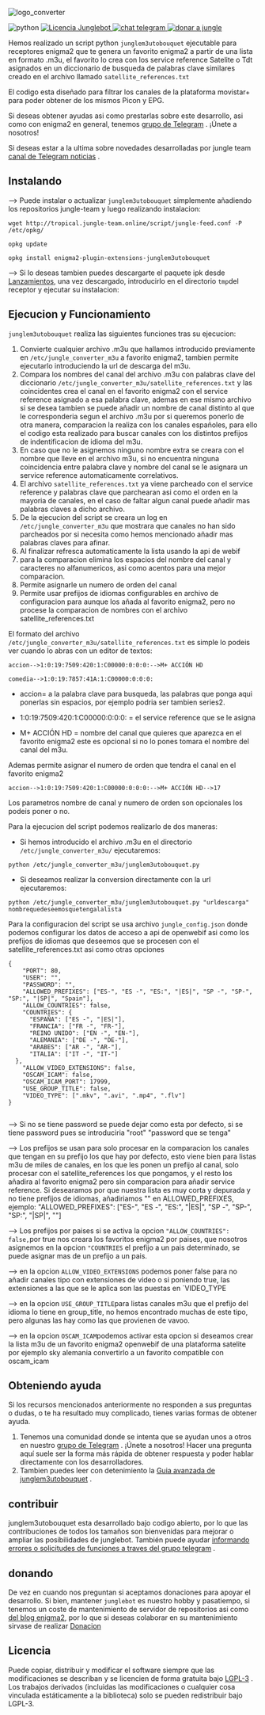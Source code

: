![logo_converter](https://user-images.githubusercontent.com/44529886/230175467-824c6bf0-6e18-4d51-be34-98ff16031840.png)


![python](https://user-images.githubusercontent.com/44529886/230740585-e3637e6c-9bac-472c-88b1-d249a1490e34.png)
[   ![Licencia Junglebot](https://jungle-team.com/wp-content/uploads/2023/03/licence.png)
](https://github.com/jungla-team/junglebot/blob/master/LICENSE) [![chat telegram](https://jungle-team.com/wp-content/uploads/2023/03/telegram.png)
](https://t.me/joinchat/R_MzlCWf4Kahgb5G) [![donar a jungle](https://jungle-team.com/wp-content/uploads/2023/03/donate.png)
](https://paypal.me/jungleteam)

Hemos realizado un script python `junglem3utobouquet` ejecutable para receptores enigma2 que te genera un favorito enigma2 a partir de una lista en formato .m3u, el favorito lo crea con los service reference Satelite o Tdt asignados en un diccionario de busqueda de palabras clave similares creado en el archivo llamado `satellite_references.txt`

El codigo esta diseñado para filtrar los canales de la plataforma movistar+ para poder obtener de los mismos Picon y EPG.

Si deseas obtener ayudas asi como prestarlas sobre este desarrollo, asi como con enigma2 en general, tenemos  [grupo de Telegram](https://t.me/joinchat/R_MzlCWf4Kahgb5Gp) . ¡Únete a nosotros!

Si deseas estar a la ultima sobre novedades desarrolladas por jungle team [canal de Telegram noticias](https://t.me/+myB-5lmtSZ1hZDlk) .

## [](jungleteam#instalando)Instalando

--> Puede instalar o actualizar `junglem3utobouquet` simplemente añadiendo los repositorios jungle-team y luego realizando instalacion:

```{code-block} bash
wget http://tropical.jungle-team.online/script/jungle-feed.conf -P /etc/opkg/
```
```{code-block} bash
opkg update
```
```{code-block} bash
opkg install enigma2-plugin-extensions-junglem3utobouquet
```
--> Si lo deseas tambien puedes descargarte el paquete ipk desde [Lanzamientos](https://github.com/jungla-team/jungleM3uBouquetConverter/releases), una vez descargado, introducirlo en el directorio `tmp`del receptor y ejecutar su instalacion:

## Ejecucion y Funcionamiento

`junglem3utobouquet` realiza las siguientes funciones tras su ejecucion:

1. Convierte cualquier archivo .m3u que hallamos introducido previamente en `/etc/jungle_converter_m3u` a favorito enigma2, tambien permite ejecutarlo introduciendo la url de descarga del m3u.
2. Compara los nombres del canal del archivo .m3u con palabras clave del diccionario `/etc/jungle_converter_m3u/satellite_references.txt` y las coincidentes crea el canal en el favorito enigma2 con el service reference asignado a esa palabra clave, ademas en ese mismo archivo si se desea tambien se puede añadir un nombre de canal distinto al que le corresponderia segun el archivo .m3u por si queremos ponerlo de otra manera, comparacion la realiza con los canales españoles, para ello el codigo esta realizado para buscar canales con los distintos prefijos de indentificacion de idioma del m3u.
3. En caso que no le asignemos ninguno nombre extra se creara con el nombre que lleve en el archivo m3u, si no encuentra ninguna coincidencia entre palabra clave y nombre del canal se le asignara un service reference automaticamente correlativos.
4. El archivo `satellite_references.txt` ya viene parcheado con el service reference y palabras clave que parchearan asi como el orden en la mayoria de canales, en el caso de faltar algun canal puede añadir mas palabras claves a dicho archivo.
5. De la ejecucion del script se creara un log en `/etc/jungle_converter_m3u` que mostrara que canales no han sido parcheados por si necesita como hemos mencionado añadir mas palabras claves para afinar.
6. Al finalizar refresca automaticamente la lista usando la api de webif
7. para la comparacion elimina los espacios del nombre del canal y caracteres no alfanumericos, asi como acentos para una mejor comparacion.
8. Permite asignarle un numero de orden del canal
9. Permite usar prefijos de idiomas configurables en archivo de configuracion para aunque los añada al favorito enigma2, pero no procese la comparacion de nombres con el archivo satellite_references.txt

El formato del archivo `/etc/jungle_converter_m3u/satellite_references.txt` es simple lo podeis ver cuando lo abras con un editor de textos:

`accion-->1:0:19:7509:420:1:C00000:0:0:0:-->M+ ACCIÓN HD`


`comedia-->1:0:19:7857:41A:1:C00000:0:0:0:`

* accion= a la palabra clave para busqueda, las palabras que ponga aqui ponerlas sin espacios, por ejemplo podria ser tambien series2.


* 1:0:19:7509:420:1:C00000:0:0:0: = el service reference que se le asigna


* M+ ACCIÓN HD = nombre del canal que quieres que aparezca en el favorito enigma2 este es opcional si no lo pones tomara el nombre del canal del m3u.

Ademas permite asignar el numero de orden que tendra el canal en el favorito enigma2

`accion-->1:0:19:7509:420:1:C00000:0:0:0:-->M+ ACCIÓN HD-->17`

Los parametros nombre de canal y numero de orden son opcionales los podeis poner o no.
 

Para la ejecucion del script podemos realizarlo de dos maneras:

* Si hemos introducido el archivo .m3u en el directorio `/etc/jungle_converter_m3u/` ejecutaremos:

```{code-block} bash
python /etc/jungle_converter_m3u/junglem3utobouquet.py
```

* Si deseamos realizar la conversion directamente con la url ejecutaremos:

```{code-block} bash
python /etc/jungle_converter_m3u/junglem3utobouquet.py "urldescarga" nombrequedeseemosquetengalalista
```
Para la configuracion del script se usa archivo `jungle_config.json` donde podemos configurar los datos de acceso a api de openwebif asi como los prefijos de idiomas que deseemos que se procesen con el satellite_references.txt asi como otras opciones

```{code-block} json
{
    "PORT": 80,
    "USER": "",
    "PASSWORD": "",
    "ALLOWED_PREFIXES": ["ES-", "ES -", "ES:", "|ES|", "SP -", "SP-", "SP:", "|SP|", "Spain"],
    "ALLOW_COUNTRIES": false,
    "COUNTRIES": {
      "ESPAÑA": ["ES -", "|ES|"],
      "FRANCIA": ["FR -", "FR-"],
      "REINO UNIDO": ["EN -", "EN-"],
      "ALEMANIA": ["DE -", "DE-"],
      "ARABES": ["AR -", "AR-"],
      "ITALIA": ["IT -", "IT-"]
  },
    "ALLOW_VIDEO_EXTENSIONS": false,
    "OSCAM_ICAM": false,
    "OSCAM_ICAM_PORT": 17999,
    "USE_GROUP_TITLE": false,
    "VIDEO_TYPE": [".mkv", ".avi", ".mp4", ".flv"]
}


```
--> Si no se tiene password se puede dejar como esta por defecto, si se tiene password pues se introduciria "root" "password que se tenga"


--> Los prefijos se usan para solo procesar en la comparacion los canales que tengan en su prefijo los que hay por defecto, esto viene bien para listas m3u de miles de canales, en los que les ponen un prefijo al canal, solo procesar con el satellite_references los que pongamos, y el resto los añadira al favorito enigma2 pero sin comparacion para añadir service reference. Si desearamos por que nuestra lista es muy corta y depurada y no tiene prefijos de idiomas, añadiriamos "" en ALLOWED_PREFIXES, ejemplo: "ALLOWED_PREFIXES": ["ES-", "ES -", "ES:", "|ES|", "SP -", "SP-", "SP:", "|SP|", ""]

--> Los prefijos por paises si se activa la opcion `"ALLOW_COUNTRIES": false,`por true nos creara los favoritos enigma2 por paises, que nosotros asignemos en la opcion `"COUNTRIES` el prefijo a un pais determinado, se puede asignar mas de un prefijo a un pais.

--> en la opcion `ALLOW_VIDEO_EXTENSIONS` podemos poner false para no añadir canales tipo con extensiones de video o si poniendo true, las extensiones a las que se le aplica son las puestas en `VIDEO_TYPE

--> en la opcion `USE_GROUP_TITLE`para listas canales m3u que el prefijo del idioma lo tiene en group_title, no hemos encontrado muchas de este tipo, pero algunas las hay como las que provienen de vavoo.

--> en la opcion `OSCAM_ICAM`podemos activar esta opcion si deseamos crear la lista m3u de un favorito enigma2 openwebif de una plataforma satelite por ejemplo sky alemania convertirlo a un favorito compatible con oscam_icam

## Obteniendo ayuda

Si los recursos mencionados anteriormente no responden a sus preguntas o dudas,  o te ha resultado muy complicado, tienes varias formas de obtener ayuda.

1.  Tenemos una comunidad donde se intenta que se ayudan unos a otros en nuestro [grupo de Telegram](https://t.me/joinchat/R_MzlCWf4Kahgb5G) . ¡Únete a nosotros! Hacer una pregunta aquí suele ser la forma más rápida de obtener respuesta y poder hablar directamente con los desarrolladores.
2.  Tambien puedes leer con detenimiento la [Guia avanzada de junglem3utobouquet](https://jungle-team.com/junglem3utobouquet-convertir-m3u-a-favorito-enigma2-con-epg-y-picon/) .

## contribuir

junglem3utobouquet esta desarrollado bajo codigo abierto, por lo que las contribuciones de todos los tamaños son bienvenidas para mejorar o ampliar las posibilidades de junglebot. También puede ayudar [informando errores o solicitudes de funciones a traves del grupo telegram](https://t.me/joinchat/R_MzlCWf4Kahgb5G) .

## [](jungleteam#donating)donando

De vez en cuando nos preguntan si aceptamos donaciones para apoyar el desarrollo. Si bien, mantener `junglebot`  es nuestro hobby y  pasatiempo, si tenemos un coste de mantenimiento de servidor de repositorios asi como [del blog enigma2](https://jungle-team.com/), por lo que si deseas colaborar en su mantenimiento sirvase de realizar [Donacion](https://paypal.me/jungleteam)

## [](jungleteam#license)Licencia

Puede copiar, distribuir y modificar el software siempre que las modificaciones se describan y se licencien de forma gratuita bajo [LGPL-3](https://www.gnu.org/licenses/lgpl-3.0.html) . Los trabajos derivados (incluidas las modificaciones o cualquier cosa vinculada estáticamente a la biblioteca) solo se pueden redistribuir bajo LGPL-3.
